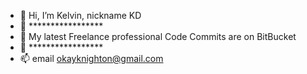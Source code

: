 - 👋 Hi, I’m Kelvin, nickname KD
- 👀 *****************
- 🌱 My latest Freelance professional Code Commits are on BitBucket
- 💞 *****************
- 📫 email okayknighton@gmail.com

<!---
Knighton910/Knighton910 is a ✨ special ✨ repository because its `README.md` (this file) appears on your GitHub profile.
You can click the Preview link to take a look at your changes.
--->
